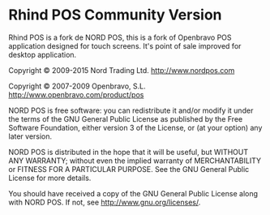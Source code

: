 Rhind POS Community Version
==========================

Rhind POS is a fork de NORD POS, this is a fork of Openbravo POS application designed for touch screens. It's point of sale improved for desktop application.

Copyright © 2009-2015 Nord Trading Ltd. http://www.nordpos.com

Copyright © 2007-2009 Openbravo, S.L. http://www.openbravo.com/product/pos

NORD POS is free software: you can redistribute it and/or modify it under the terms of the GNU General Public License as published by the Free Software Foundation, either version 3 of the License, or (at your option) any later version.

NORD POS is distributed in the hope that it will be useful, but WITHOUT ANY WARRANTY; without even the implied warranty of MERCHANTABILITY or FITNESS FOR A PARTICULAR PURPOSE.  See the GNU General Public License for more details.

You should have received a copy of the GNU General Public License along with NORD POS.  If not, see http://www.gnu.org/licenses/.

